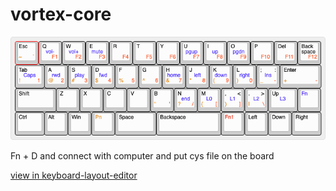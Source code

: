 # vortex-core


![keyboard-layout](./keyboard-layout.png)

Fn + D and connect with computer and put cys file on the board



[view in keyboard-layout-editor](http://www.keyboard-layout-editor.com/##@@_t=%23000000%0A%23c27600%0A%0A%23ff2e00%3B&=Esc%0A~%0A%0A%60&_t=%23000000%0A%0A%0A%23ff2e00%0A%0A%0A%0A%0A%0A%23110fff%3B&=Q%0A%0A%0AF1%0A%0A%0A%0A%0A%0Avol-&=W%0A%0A%0AF2%0A%0A%0A%0A%0A%0Avol+&=E%0A%0A%0AF3%0A%0A%0A%0A%0A%0Amute&_t=%23000000%0A%0A%0A%23ff2e00%3B&=R%0A%0A%0AF4&=T%0A%0A%0AF5&=Y%0A%0A%0AF6&_t=%23000000%0A%0A%0A%23ff2e00%0A%0A%0A%0A%0A%0A%23110fff%3B&=U%0A%0A%0AF7%0A%0A%0A%0A%0A%0Apgup&=I%0A%0A%0AF8%0A%0A%0A%0A%0A%0Aup&=O%0A%0A%0AF9%0A%0A%0A%0A%0A%0Apgdn&_t=%23000000%0A%0A%0A%23ff2e00%3B&=P%0A%0A%0AF10&='%0A%0A%22%0AF11&=Back%0A%0A%0AF12%0A%0A%0Aspace%3B&@_t=%23000000%0A%23c27600%0A%0A%23ff2e00%0A%0A%0A%0A%0A%0A%23110fff&w:1.25%3B&=Tab%0A!%0A%0A1%0A%0A%0A%0A%0A%0ACaps&=A%0A%2F@%0A%0A2%0A%0A%0A%0A%0A%0Arwd&=S%0A%23%0A%0A3%0A%0A%0A%0A%0A%0Aplay&=D%0A$%0A%0A4%0A%0A%0A%0A%0A%0Afwd&_t=%23000000%0A%23c27600%0A%0A%23ff2e00%3B&=F%0A%25%0A%0A5&=G%0A%5E%0A%0A6&_t=%23000000%0A%23c27600%0A%0A%23ff2e00%0A%0A%0A%0A%0A%0A%23110fff%3B&=H%0A%2F&%0A%0A7%0A%0A%0A%0A%0A%0Ahome&=J%0A*%0A%0A8%0A%0A%0A%0A%0A%0Aleft&=K%0A(%0A%0A9%0A%0A%0A%0A%0A%0Adown&=L%0A)%0A%0A0%0A%0A%0A%0A%0A%0Aright&=%2F%3B%0A%2F_%0A%2F:%0A-%0A%0A%0A%0A%0A%0AIns&_t=%23000000%0A%23c27600%0A%0A%23ff2e00&w:1.75%3B&=Enter%0A+%0A%0A-%3B&@_t=%23000000&w:1.75%3B&=Shift&=Z&=X&=C&=V&_t=%23000000%0A%23e68800%0A%0A%23ff2e00%3B&=B%0A%22%0A%0A'&_t=%23000000%0A%23c27600%0A%0A%23ff2e00%0A%0A%0A%0A%0A%0A%23110fff%3B&=N%0A%3F%0A%0A%2F%2F%0A%0A%0A%0A%0A%0Aend&=M%0A%7B%0A%0A%5B%0A%0A%0A%0A%0A%0AL0&=,%0A%7D%0A%3C%0A%5D%0A%0A%0A%0A%0A%0AL1&=.%0A%7C%0A%3E%0A%5C%0A%0A%0A%0A%0A%0AL2&_t=%23000000%0A%0A%0A%0A%0A%0A%0A%0A%0A%23110fff&w:1.25%3B&=Up%0A%0A%0A%0A%0A%0A%0A%0A%0AL3&_t=%231400f7%3B&=Fn%3B&@_t=%23000000&w:1.25%3B&=Ctrl&=Alt&=Win&_t=%23c27600%3B&=Pn&_t=%23000000&w:1.75%3B&=Space&_w:2.75%3B&=Backspace&_t=%23d10000%3B&=Fn1&_t=%23000000%3B&=Left&=Down&_w:1.25%3B&=Right)
